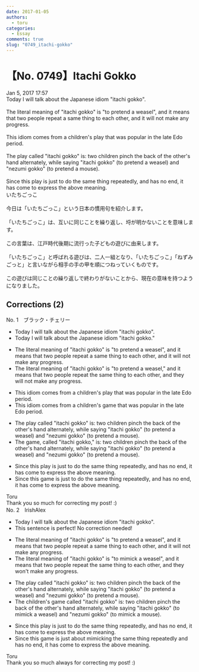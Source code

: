 ```yaml
---
date: 2017-01-05
authors:
  - toru
categories:
  - Essay
comments: true
slug: "0749_itachi-gokko"
---
```


# 【No. 0749】Itachi Gokko
<div class="date">Jan 5, 2017 17:57</div>
<div id="post"><div id="body_show_ori">
Today I will talk about the Japanese idiom "itachi gokko".<br/><br/>The literal meaning of "itachi gokko" is "to pretend a weasel", and it means that two people repeat a same thing to each other, and it will not make any progress.<br/><br/>This idiom comes from a children's play that was popular in the late Edo period.<br/><br/>The play called "itachi gokko" is: two children pinch the back of the other's hand alternately, while saying "itachi gokko" (to pretend a weasel) and "nezumi gokko" (to pretend a mouse).<br/><br/>Since this play is just to do the same thing repeatedly, and has no end, it has come to express the above meaning.
</div></div>

<!-- more -->

<div id="post_ja"><div id="body_show_mo">
いたちごっこ<br/><br/>今日は「いたちごっこ」という日本の慣用句を紹介します。<br/><br/>「いたちごっこ」は、互いに同じことを繰り返し、埒が明かないことを意味します。<br/><br/>この言葉は、江戸時代後期に流行った子どもの遊びに由来します。<br/><br/>「いたちごっこ」と呼ばれる遊びは、二人一組となり、「いたちごっこ」「ねずみごっと」と言いながら相手の手の甲を順につねっていくものです。<br/><br/>この遊びは同じことの繰り返しで終わりがないことから、現在の意味を持つようになりました。
</div></div>

## Corrections (2)
<div id="block"><div class="first_name"> No. 1　<span class="just_name">ブラック・チェリー</span></div><div id="block2">
<ul class="correction_field">
<li class="incorrect">Today I will talk about the Japanese idiom "itachi gokko".</li>
<li class="corrected correct">
Today I will talk about the Japanese idiom "itachi gokko<span class="f_blue">.</span>"
</li>
</ul>
<ul class="correction_field">
<li class="incorrect">The literal meaning of "itachi gokko" is "to pretend a weasel", and it means that two people repeat a same thing to each other, and it will not make any progress.</li>
<li class="corrected correct">
The literal meaning of "itachi gokko" is "to pretend a weasel," and it means that two people repeat <span class="f_blue">the</span> same thing to each other, and <span class="f_blue">they</span> will not make any progress.
</li>
</ul>
<ul class="correction_field">
<li class="incorrect">This idiom comes from a children's play that was popular in the late Edo period.</li>
<li class="corrected correct">
This idiom comes from a children's <span class="f_blue">game</span> that was popular in the late Edo period.
</li>
</ul>
<ul class="correction_field">
<li class="incorrect">The play called "itachi gokko" is: two children pinch the back of the other's hand alternately, while saying "itachi gokko" (to pretend a weasel) and "nezumi gokko" (to pretend a mouse).</li>
<li class="corrected correct">
The <span class="f_blue">game</span>, called "itachi gokko," is: two children pinch the back of the other's hand alternately, while saying "itachi gokko" (to pretend a weasel) and "nezumi gokko" (to pretend a mouse).
</li>
</ul>
<ul class="correction_field">
<li class="incorrect">Since this play is just to do the same thing repeatedly, and has no end, it has come to express the above meaning.</li>
<li class="corrected correct">
Since this <span class="f_blue">game</span> is just to do the same thing repeatedly, and has no end, it has come to express the above meaning.
</li>
</ul>
</div><div class="name"><span class="just_name">Toru</span><br>
Thank you so much for correcting my post! :)
</div>
</div>
<div id="block"><div class="first_name"> No. 2　<span class="just_name">IrishAlex</span></div><div id="block2">
<ul class="correction_field">
<li class="incorrect">Today I will talk about the Japanese idiom "itachi gokko".</li>
<li class="corrected perfect">This sentence is perfect! No correction needed!</li>
</ul>
<ul class="correction_field">
<li class="incorrect">The literal meaning of "itachi gokko" is "to pretend a weasel", and it means that two people repeat a same thing to each other, and it will not make any progress.</li>
<li class="corrected correct">
The literal meaning of "itachi gokko" is "to <span class="f_blue">mimick</span> a weasel", and it means that two people repeat <span class="f_blue">the</span> same thing to each other, and <span class="f_blue">they won't </span>make any progress.
</li>
</ul>
<ul class="correction_field">
<li class="incorrect">The play called "itachi gokko" is: two children pinch the back of the other's hand alternately, while saying "itachi gokko" (to pretend a weasel) and "nezumi gokko" (to pretend a mouse).</li>
<li class="corrected correct">
The <span class="f_blue">children's game</span> called "itachi gokko" is: two children pinch the back of the other's hand alternately, while saying "itachi gokko" (to <span class="f_blue">mimick</span> a weasel) and "nezumi gokko" (to <span class="f_blue">mimick</span> a mouse).
</li>
</ul>
<ul class="correction_field">
<li class="incorrect">Since this play is just to do the same thing repeatedly, and has no end, it has come to express the above meaning.</li>
<li class="corrected correct">
Since this <span class="f_blue">game </span>is just <span class="f_blue">about mimicking </span>the same thing repeatedly and has no end, it has come to express the above meaning.
</li>
</ul>
</div><div class="name"><span class="just_name">Toru</span><br>
Thank you so much always for correcting my post! :)
</div>
</div>

